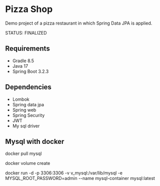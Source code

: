 # Pizza Shop

Demo project of a pizza restaurant in which Spring Data JPA is applied.

STATUS: FINALIZED

## Requirements

- Gradle 8.5
- Java 17
- Spring Boot 3.2.3


## Dependencies
- Lombok
- Spring data jpa
- Spring web
- Spring Security
- JWT
- My sql driver



## Mysql with docker
docker pull mysql

docker volume create <mysql-volume>

docker run -d -p 3306:3306 -v v_mysql:/var/lib/mysql -e MYSQL_ROOT_PASSWORD=admin --name mysql-container mysql:latest